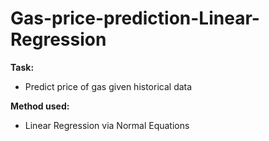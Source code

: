 # Gas-price-prediction-Linear-Regression
**Task:**
* Predict price of gas given historical data

**Method used:**
* Linear Regression via Normal Equations
